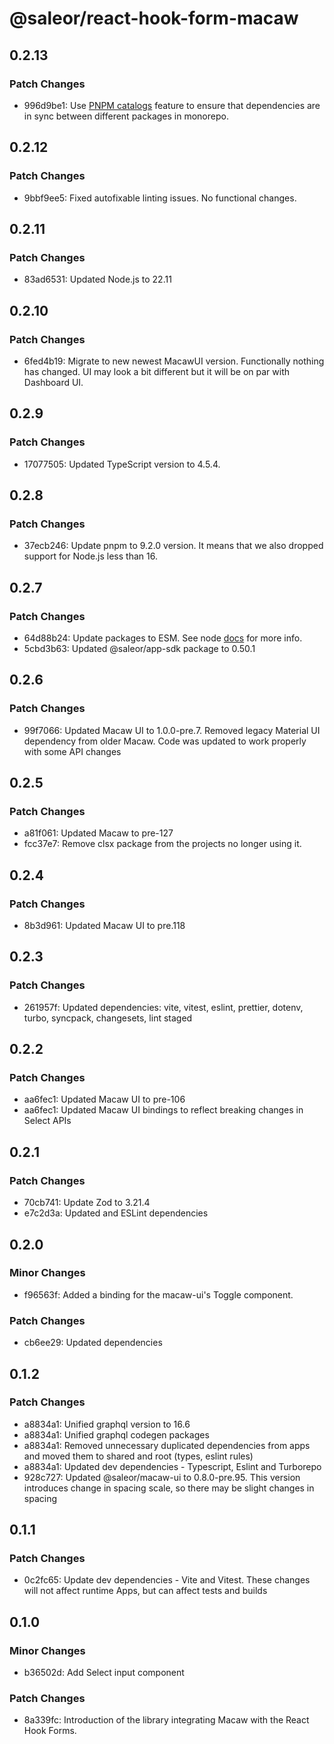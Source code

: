 # @saleor/react-hook-form-macaw

## 0.2.13

### Patch Changes

- 996d9be1: Use [PNPM catalogs](https://pnpm.io/catalogs) feature to ensure that dependencies are in sync between different packages in monorepo.

## 0.2.12

### Patch Changes

- 9bbf9ee5: Fixed autofixable linting issues. No functional changes.

## 0.2.11

### Patch Changes

- 83ad6531: Updated Node.js to 22.11

## 0.2.10

### Patch Changes

- 6fed4b19: Migrate to new newest MacawUI version. Functionally nothing has changed. UI may look a bit different but it will be on par with Dashboard UI.

## 0.2.9

### Patch Changes

- 17077505: Updated TypeScript version to 4.5.4.

## 0.2.8

### Patch Changes

- 37ecb246: Update pnpm to 9.2.0 version. It means that we also dropped support for Node.js less than 16.

## 0.2.7

### Patch Changes

- 64d88b24: Update packages to ESM. See node [docs](https://nodejs.org/api/esm.html) for more info.
- 5cbd3b63: Updated @saleor/app-sdk package to 0.50.1

## 0.2.6

### Patch Changes

- 99f7066: Updated Macaw UI to 1.0.0-pre.7. Removed legacy Material UI dependency from older Macaw. Code was updated to work properly with some API changes

## 0.2.5

### Patch Changes

- a81f061: Updated Macaw to pre-127
- fcc37e7: Remove clsx package from the projects no longer using it.

## 0.2.4

### Patch Changes

- 8b3d961: Updated Macaw UI to pre.118

## 0.2.3

### Patch Changes

- 261957f: Updated dependencies: vite, vitest, eslint, prettier, dotenv, turbo, syncpack, changesets, lint staged

## 0.2.2

### Patch Changes

- aa6fec1: Updated Macaw UI to pre-106
- aa6fec1: Updated Macaw UI bindings to reflect breaking changes in Select APIs

## 0.2.1

### Patch Changes

- 70cb741: Update Zod to 3.21.4
- e7c2d3a: Updated and ESLint dependencies

## 0.2.0

### Minor Changes

- f96563f: Added a binding for the macaw-ui's Toggle component.

### Patch Changes

- cb6ee29: Updated dependencies

## 0.1.2

### Patch Changes

- a8834a1: Unified graphql version to 16.6
- a8834a1: Unified graphql codegen packages
- a8834a1: Removed unnecessary duplicated dependencies from apps and moved them to shared and root (types, eslint rules)
- a8834a1: Updated dev dependencies - Typescript, Eslint and Turborepo
- 928c727: Updated @saleor/macaw-ui to 0.8.0-pre.95. This version introduces change in spacing scale, so there may be slight changes in spacing

## 0.1.1

### Patch Changes

- 0c2fc65: Update dev dependencies - Vite and Vitest. These changes will not affect runtime Apps, but can affect tests and builds

## 0.1.0

### Minor Changes

- b36502d: Add Select input component

### Patch Changes

- 8a339fc: Introduction of the library integrating Macaw with the React Hook Forms.
